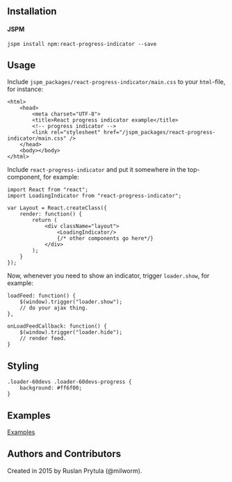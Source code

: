 ## Installation
#### JSPM
    jspm install npm:react-progress-indicator --save


## Usage
Include `jspm_packages/react-progress-indicator/main.css` to your `html`-file, for instance:

    <html>
        <head>
            <meta charset="UTF-8">
            <title>React progress indicator example</title>
            <!-- progress indicator -->
            <link rel="stylesheet" href="/jspm_packages/react-progress-indicator/main.css" />
        </head>
        <body></body>
    </html>

Include `react-progress-indicator` and put it somewhere in the top-component, for example:

    import React from "react";
    import LoadingIndicator from "react-progress-indicator";

    var Layout = React.createClass({
        render: function() {
            return (
                <div className="layout">
                    <LoadingIndicator/>
                    {/* other components go here*/}
                </div>
            );
        }
    });

Now, whenever you need to show an indicator, trigger `loader.show`, for example:

    loadFeed: function() {
        $(window).trigger("loader.show");
        // do your ajax thing.
    },

    onLoadFeedCallback: function() {
        $(window).trigger("loader.hide");
        // render feed.
    }


## Styling


    .loader-60devs .loader-60devs-progress {
        background: #ff6f00;
    }

## Examples
[Examples](http://milworm.github.io/react-progress-indicator/example.html)

## Authors and Contributors
Created in 2015 by Ruslan Prytula (@milworm).